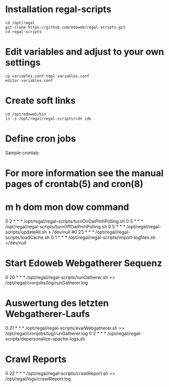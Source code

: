 # Installation regal-scripts
    cd /opt/regal
    git clone https://github.com/edoweb/regal-scripts.git
    cd regal-scripts

# Edit variables and adjust to your own settings
    cp variables.conf.tmpl variables.conf
    editor variables.conf
    
# Create soft links
    cd /opt/edoweb/bin
    ln -s /opt/regal/regal-scripts/cdn cdn
    
# Define cron jobs
Sample crontab:
# For more information see the manual pages of crontab(5) and cron(8)
# 
# m h  dom mon dow   command
0 2 * * * /opt/regal/regal-scripts/turnOnOaiPmhPolling.sh
0 5 * * * /opt/regal/regal-scripts/turnOffOaiPmhPolling.sh
0 5 * * * /opt/regal/regal-scripts/updateAll.sh > /dev/null
#0 23 * * * /opt/regal/regal-scripts/loadCache.sh
0 1 * * * /opt/regal/regal-scripts/import-logfiles.sh >/dev/null
# Start Edoweb Webgatherer Sequenz
0 20 * * * /opt/regal/regal-scripts/runGatherer.sh >> /opt/regal/cronjobs/log/runGatherer.log
# Auswertung des letzten Webgatherer-Laufs
0 21 * * * /opt/regal/regal-scripts/evalWebgatherer.sh >> /opt/regal/cronjobs/log/runGatherer.log
0 2 * * * /opt/regal/regal-scripts/depersonalize-apache-logs.sh
# Crawl Reports
0 22 * * * /opt/regal/regal-scripts/crawlReport.sh >> /opt/regal/logs/crawlReport.log
